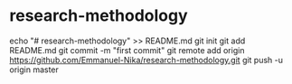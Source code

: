 # research-methodology
echo "# research-methodology" >> README.md
git init
git add README.md
git commit -m "first commit"
git remote add origin https://github.com/Emmanuel-Nika/research-methodology.git
git push -u origin master
